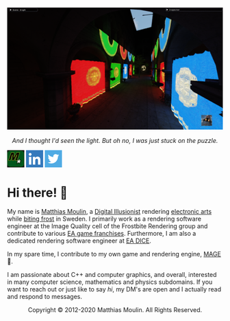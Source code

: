 <p align="center"><img src="https://github.com/matt77hias/MAGE-Meta/blob/master/res/Example 4.png"></p>

<p align="center"><i>And I thought I'd seen the light. But oh no, I was just stuck on the puzzle.</i></p>

[![matt77hias][icon-io]][url-io] [![LinkedIn][icon-linkedin]][url-linkedin] [![Twitter][icon-twitter]][url-twitter]

[icon-io]:       https://github.com/matt77hias/matt77hias/blob/master/Icons/icon-io.png
[icon-linkedin]: https://github.com/matt77hias/matt77hias/blob/master/Icons/icon-linkedin.png
[icon-twitter]:  https://github.com/matt77hias/matt77hias/blob/master/Icons/icon-twitter.png

[url-io]:        https://matt77hias.github.io
[url-linkedin]:  https://www.linkedin.com/in/matthias-moulin
[url-twitter]:   https://twitter.com/matt77hias

# Hi there! 👋

My name is [Matthias Moulin](https://matt77hias.github.io), a [Digital Illusionist](https://www.dice.se) rendering [electronic arts](https://www.ea.com) while [biting frost](https://www.ea.com/frostbite) in Sweden. I primarily work as a rendering software engineer at the Image Quality cell of the Frostbite Rendering group and contribute to various [EA game franchises](https://www.ea.com/frostbite/games). Furthermore, I am also a dedicated rendering software engineer at [EA DICE](https://www.dice.se/games).

In my spare time, I contribute to my own game and rendering engine, [MAGE](https://github.com/matt77hias/MAGE) 🧙.

I am passionate about C++ and computer graphics, and overall, interested in many computer science, mathematics and physics subdomains.
If you want to reach out or just like to say *hi*, my DM's are open and I actually read and respond to messages.

<p align="center">Copyright © 2012-2020 Matthias Moulin. All Rights Reserved.</p>
